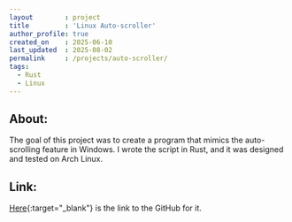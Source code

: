 ```yaml
---
layout        : project
title         : 'Linux Auto-scroller'
author_profile: true
created_on    : 2025-06-10
last_updated  : 2025-08-02
permalink     : /projects/auto-scroller/
tags:
  - Rust
  - Linux
---
```


## About:

The goal of this project was to create a program that mimics the auto-scrolling feature in Windows. I wrote the script in Rust, and it was designed and tested on Arch Linux. 


## Link:

[Here](https://github.com/RHartung-ND/Auto-Scroll-Linux){:target="_blank"} is the link to the GitHub for it.